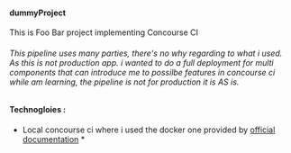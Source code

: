 #### dummyProject
This is Foo Bar project implementing Concourse CI 

###### This pipeline uses many parties, there's no why regarding to what i used. As this is not production app. i wanted to do a full deployment for multi components that can introduce me to  possilbe features in concourse ci while am learning, the pipeline is not for production it is AS is.

#### Technogloies :
 * Local concourse ci where i used the docker one provided by [official documentation] *
 
 
 [official documentation]: https://concourse-ci.org/docker-repository.html
